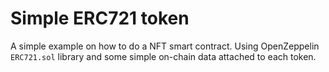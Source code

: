 # Simple ERC721 token

A simple example on how to do a NFT smart contract.
Using OpenZeppelin `ERC721.sol` library and some simple on-chain data attached to each token.
